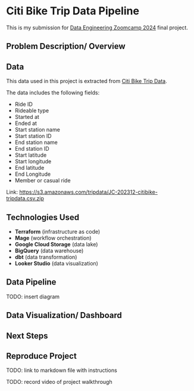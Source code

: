 # Citi Bike Trip Data Pipeline

This is my submission for [Data Engineering Zoomcamp 2024](https://github.com/DataTalksClub/data-engineering-zoomcamp) final project.

## Problem Description/ Overview

## Data

This data used in this project is extracted from [Citi Bike Trip Data](https://citibikenyc.com/system-data).

The data includes the following fields:
- Ride ID
- Rideable type
- Started at
- Ended at
- Start station name
- Start station ID
- End station name
- End station ID
- Start latitude
- Start longitude
- End latitude
- End Longitude
- Member or casual ride

Link: https://s3.amazonaws.com/tripdata/JC-202312-citibike-tripdata.csv.zip

## Technologies Used

- **Terraform** (infrastructure as code)
- **Mage** (workflow orchestration)
- **Google Cloud Storage** (data lake)
- **BigQuery** (data warehouse)
- **dbt** (data transformation)
- **Looker Studio** (data visualization)

## Data Pipeline

TODO: insert diagram

## Data Visualization/ Dashboard

## Next Steps

## Reproduce Project

TODO: link to markdown file with instructions

TODO: record video of project walkthrough